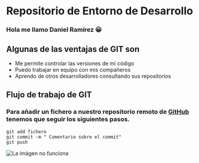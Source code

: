 # **Repositorio de Entorno de Desarrollo**
### Hola me llamo Daniel Ramírez :grinning:
##  **Algunas de las ventajas de GIT son**
* Me permite controlar las versiones de mi código
* Puedo trabajar en equipo con mis compañeros
* Aprendo de otros desarrolladores consultando sus repositorios
## **Flujo de trabajo de GIT**
### Para añadir un fichero a nuestro repositorio remoto de [GitHub](https://pages.github.com/) tenemos que seguir los siguientes pasos. 

```
git add fichero
git commit -m " Comentario sobre el commit"
git push

```

![La imágen no funciona ][def]

[def]: https://cdn.prod.website-files.com/5f5a53e153805db840dae2db/64e79ca5aff2fb7295bfddf9_github-que-es.jpg